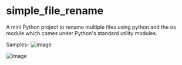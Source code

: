 # simple_file_rename
A mini Python project to rename multiple files using python and the os module which comes under Python's standard utility modules.



Samples-
![image](https://user-images.githubusercontent.com/57319246/68658475-86cd8480-055b-11ea-9372-d959661a202f.png)

![image](https://user-images.githubusercontent.com/57319246/68658505-9056ec80-055b-11ea-9e7f-ba50d9f0565e.png)
